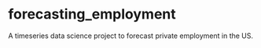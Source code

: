 # forecasting_employment
A timeseries data science project to forecast private employment in the US.
